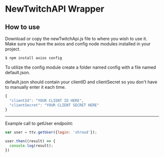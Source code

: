 
# NewTwitchAPI Wrapper




## How to use

Download or copy the newTwitchApi.js file to where you wish to use it.
Make sure you have the axios and config node modules installed in your project.

```bash
$ npm install axios config
```

To utilize the config module create a folder named config with a file named default.json.

default.json should contain your clientID and clientSecret so you don't have to manually enter it each time.

```js
{
  "clientId": "YOUR CLIENT ID HERE",
  "clientSecret": "YOUR CLIENT SECRET HERE"
}
```

---

Example call to getUser endpoint:
```js
var user = ttv.getUser({login: 'shroud'});

user.then((result) => {
  console.log(result);
})
```
